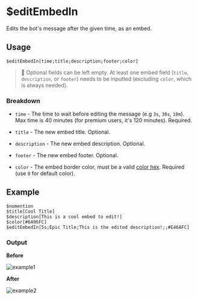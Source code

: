 # $editEmbedIn
Edits the bot's message after the given time, as an embed.

## Usage
```
$editEmbedIn[time;title;description;footer;color]
```
> 📝 Optional fields can be left empty. At least one embed field (`title`, `description`, or `footer`) needs to be inputted (excluding `color`, which is always needed).

### Breakdown
- `time` - The time to wait before editing the message (e.g `3s`, `30s`, `10m`). Max time is 40 minutes (for premium users, it's 120 minutes). Required.

- `title` - The new embed title. Optional.
- `description` - The new embed description. Optional.
- `footer` - The new embed footer. Optional.
- `color` - The embed border color, must be a valid [color hex](https://htmlcolorcodes.com/color-picker). Required (use `0` for default color).

## Example
```
$nomention
$title[Cool Title]
$description[This is a cool embed to edit!]
$color[#6A96FC]
$editEmbedIn[5s;Epic Title;This is the edited description!;;#E46AFC]
```

### Output
**Before**

![example1](https://user-images.githubusercontent.com/69215413/123012695-bdeb5500-d390-11eb-82a0-5e4fdb4b337e.png)

**After**

![example2](https://user-images.githubusercontent.com/69215413/123012680-b7f57400-d390-11eb-866c-6f0aa0fdf9f7.png)
